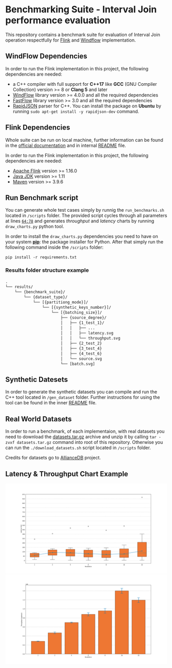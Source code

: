 # Benchmarking Suite - Interval Join performance evaluation

This repository contains a benchmark suite for evaluation of Interval Join operation respectfully for [Flink](https://flink.apache.org/) and [Windflow](https://paragroup.github.io/WindFlow/) implementation.

## WindFlow Dependencies

In order to run the Flink implementation in this project, the following dependencies are needed:
* a C++ compiler with full support for **C++17** like **GCC** (GNU Compiler Collection) version >= 8 or **Clang 5** and later
* [WindFlow](https://github.com/ParaGroup/WindFlow/releases) library version >= 4.0.0 and all the required dependencies
* [FastFlow](https://github.com/fastflow/fastflow/releases) library version >= 3.0 and all the required dependencies
* [RapidJSON](https://rapidjson.org/) parser for C++. You can install the package on **Ubuntu** by running `sudo apt-get install -y rapidjson-dev` command.

## Flink Dependencies

Whole suite can be run on local machine, further information can be found in the [official documentation](https://nightlies.apache.org/flink/flink-docs-release-1.16/docs/dev/dataset/local_execution/) and in internal [README](https://github.com/DropB1t/IntervalJoinBenchmarks/tree/main/flink) file.

In order to run the Flink implementation in this project, the following dependencies are needed:
* [Apache Flink](https://nightlies.apache.org/flink/flink-docs-release-1.16/) version >= 1.16.0
* [Java JDK](https://openjdk.java.net/install/) version >= 1.11
* [Maven](https://maven.apache.org/install.html) version >= 3.9.6

## Run Benchmark script
You can generate whole test cases simply by runnig the `run_benchmarks.sh` located in `/scripts` folder. The provided script cycles through all parameters at lines [`64:78`](https://github.com/DropB1t/IntervalJoinBenchmarks/blob/main/scripts/run_benchmarks.sh#L64-L78) and generates *throughput* and *latency* charts by running `draw_charts.py` python tool.

In order to install the `draw_charts.py` dependencies you need to have on your system [**pip**](https://github.com/pypa/pip): the package installer for Python.
After that simply run the following command inside the `/scripts` folder:

```
pip install -r requirements.txt
```

### Results folder structure example
```
.
└── results/
    └── {benchmark_suite}/
        └── {dataset_type}/
            └── [{partitiong_mode}]/
                └── [{synthetic_keys_number}]/
                    └── [{batching_size}]/
                        ├── {source_degree}/
                        │   ├── {1_test_1}/
                        │   │   ├── ...
                        │   │   ├── latency.svg
                        │   │   └── throughput.svg
                        │   ├── {2_test_2}
                        │   ├── {3_test_4}
                        │   ├── {4_test_6}
                        │   └── source.svg
                        └── [batch.svg]
```


## Synthetic Datesets
In order to generate the synthetic datasets you can compile and run the C++ tool located in `/gen_dataset` folder. Further instructions for using the tool can be found in the inner [README](https://github.com/DropB1t/IntervalJoinBenchmarks/tree/main/gen_dataset) file.

## Real World Datasets
In order to run a benchmark, of each implementaion, with real datasets you need to download the [datasets.tar.gz](https://www.dropbox.com/scl/fi/y4qkcvci7yqcypg41tu85/datasets.tar.gz?rlkey=6o2d4byhx95d860pojddka4iq&dl=0) archive and unzip it by calling `tar -zvxf datasets.tar.gz` command into root of this repository. Otherwise you can run the `./download_datasets.sh` script located in `/scripts` folder.

Credits for datasets go to [AllianceDB](https://github.com/intellistream/AllianceDB/blob/master/docs/README.md) project.

## Latency & Throughput Chart Example
![Latency Chart Example](./imgs/latency_example.svg)
![Throughput Chart Example](./imgs/throughput_example.svg)

